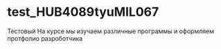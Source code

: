 # test_HUB4089tyuMIL067
Тестовый
На курсе мы изучаем различные программы и оформляем протфолио разроботчика
